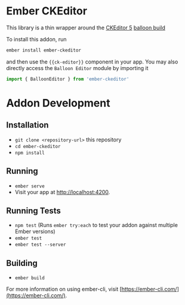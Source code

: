 # Ember CKEditor

This library is a thin wrapper around the [CKEditor 5](https://docs.ckeditor.com/ckeditor5/latest/index.html) [balloon build](https://docs.ckeditor.com/ckeditor5/latest/builds/guides/overview.html#balloon-editor)

To install this addon, run 

```sh
ember install ember-ckeditor
```

and then use the `{{ck-editor}}` component in your app. You may also directly access the `Balloon Editor` module by importing it

```js
import { BalloonEditor } from 'ember-ckeditor'
```

# Addon Development

## Installation

* `git clone <repository-url>` this repository
* `cd ember-ckeditor`
* `npm install`

## Running

* `ember serve`
* Visit your app at [http://localhost:4200](http://localhost:4200).

## Running Tests

* `npm test` (Runs `ember try:each` to test your addon against multiple Ember versions)
* `ember test`
* `ember test --server`

## Building

* `ember build`

For more information on using ember-cli, visit [https://ember-cli.com/](https://ember-cli.com/).
